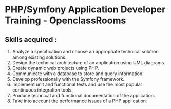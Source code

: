 # PHP/Symfony Application Developer Training - OpenclassRooms

## Skills acquired :
1. Analyze a specification and choose an appropriate technical solution among existing solutions.
2. Design the technical architecture of an application using UML diagrams.
3. Create dynamic web projects using PHP.
4. Communicate with a database to store and query information.
5. Develop professionally with the Symfony framework.
6. Implement unit and functional tests and use the most popular continuous integration tools.
7. Produce technical and functional documentation of the application.
8. Take into account the performance issues of a PHP application.